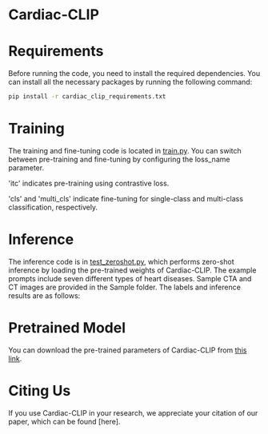 # Cardiac-CLIP

# Requirements
Before running the code, you need to install the required dependencies. You can install all the necessary packages by running the following command:

```bash
pip install -r cardiac_clip_requirements.txt
```

# Training
The training and fine-tuning code is located in [train.py](Cardiac_CLIP/train.py). You can switch between pre-training and fine-tuning by configuring the loss_name parameter.

'itc' indicates pre-training using contrastive loss.

'cls' and 'multi_cls' indicate fine-tuning for single-class and multi-class classification, respectively.

# Inference
The inference code is in [test_zeroshot.py](Cardiac_CLIP/test_zeroshot.py), which performs zero-shot inference by loading the pre-trained weights of Cardiac-CLIP. The example prompts include seven different types of heart diseases. Sample CTA and CT images are provided in the Sample folder. The labels and inference results are as follows:

# Pretrained Model
You can download the pre-trained parameters of Cardiac-CLIP from [this link](https://drive.google.com/file/d/1fxvOIYb_xMHYmTlHAvDmcMBPdPn6-uCn/view?usp=drive_link).

# Citing Us
If you use Cardiac-CLIP in your research, we appreciate your citation of our paper, which can be found [here].
